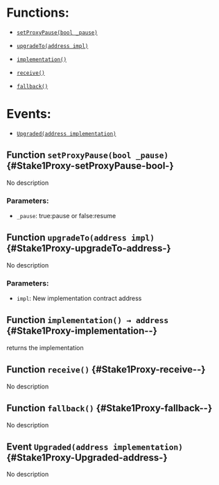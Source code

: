 # Functions:

- [`setProxyPause(bool _pause)`](#Stake1Proxy-setProxyPause-bool-)

- [`upgradeTo(address impl)`](#Stake1Proxy-upgradeTo-address-)

- [`implementation()`](#Stake1Proxy-implementation--)

- [`receive()`](#Stake1Proxy-receive--)

- [`fallback()`](#Stake1Proxy-fallback--)

# Events:

- [`Upgraded(address implementation)`](#Stake1Proxy-Upgraded-address-)

## Function `setProxyPause(bool _pause)` {#Stake1Proxy-setProxyPause-bool-}

No description

### Parameters:

- `_pause`: true:pause or false:resume

## Function `upgradeTo(address impl)` {#Stake1Proxy-upgradeTo-address-}

No description

### Parameters:

- `impl`: New implementation contract address

## Function `implementation() → address` {#Stake1Proxy-implementation--}

returns the implementation

## Function `receive()` {#Stake1Proxy-receive--}

No description

## Function `fallback()` {#Stake1Proxy-fallback--}

No description

## Event `Upgraded(address implementation)` {#Stake1Proxy-Upgraded-address-}

No description
